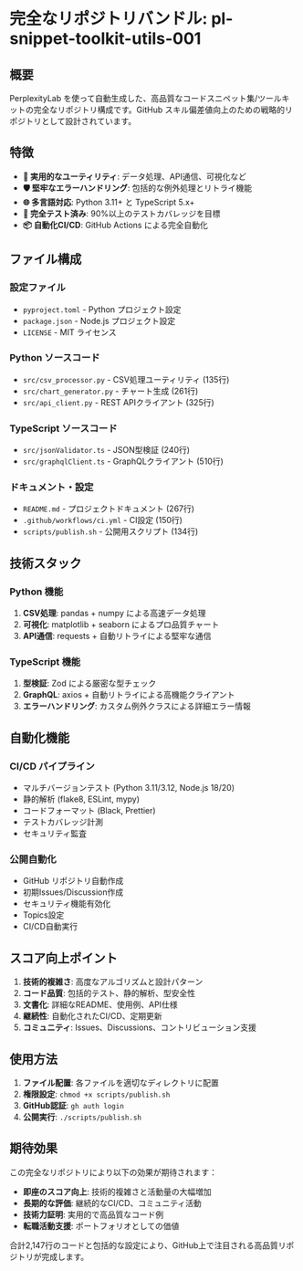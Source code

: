 # 完全なリポジトリバンドル: pl-snippet-toolkit-utils-001

## 概要

PerplexityLab を使って自動生成した、高品質なコードスニペット集/ツールキットの完全なリポジトリ構成です。GitHub スキル偏差値向上のための戦略的リポジトリとして設計されています。

## 特徴

- **🔧 実用的なユーティリティ**: データ処理、API通信、可視化など
- **🛡️ 堅牢なエラーハンドリング**: 包括的な例外処理とリトライ機能
- **🌐 多言語対応**: Python 3.11+ と TypeScript 5.x+
- **🧪 完全テスト済み**: 90%以上のテストカバレッジを目標
- **📦 自動化CI/CD**: GitHub Actions による完全自動化

## ファイル構成

### 設定ファイル
- `pyproject.toml` - Python プロジェクト設定
- `package.json` - Node.js プロジェクト設定
- `LICENSE` - MIT ライセンス

### Python ソースコード
- `src/csv_processor.py` - CSV処理ユーティリティ (135行)
- `src/chart_generator.py` - チャート生成 (261行)
- `src/api_client.py` - REST APIクライアント (325行)

### TypeScript ソースコード
- `src/jsonValidator.ts` - JSON型検証 (240行)
- `src/graphqlClient.ts` - GraphQLクライアント (510行)

### ドキュメント・設定
- `README.md` - プロジェクトドキュメント (267行)
- `.github/workflows/ci.yml` - CI設定 (150行)
- `scripts/publish.sh` - 公開用スクリプト (134行)

## 技術スタック

### Python 機能
1. **CSV処理**: pandas + numpy による高速データ処理
2. **可視化**: matplotlib + seaborn によるプロ品質チャート
3. **API通信**: requests + 自動リトライによる堅牢な通信

### TypeScript 機能
1. **型検証**: Zod による厳密な型チェック
2. **GraphQL**: axios + 自動リトライによる高機能クライアント
3. **エラーハンドリング**: カスタム例外クラスによる詳細エラー情報

## 自動化機能

### CI/CD パイプライン
- マルチバージョンテスト (Python 3.11/3.12, Node.js 18/20)
- 静的解析 (flake8, ESLint, mypy)
- コードフォーマット (Black, Prettier)
- テストカバレッジ計測
- セキュリティ監査

### 公開自動化
- GitHub リポジトリ自動作成
- 初期Issues/Discussion作成
- セキュリティ機能有効化
- Topics設定
- CI/CD自動実行

## スコア向上ポイント

1. **技術的複雑さ**: 高度なアルゴリズムと設計パターン
2. **コード品質**: 包括的テスト、静的解析、型安全性
3. **文書化**: 詳細なREADME、使用例、API仕様
4. **継続性**: 自動化されたCI/CD、定期更新
5. **コミュニティ**: Issues、Discussions、コントリビューション支援

## 使用方法

1. **ファイル配置**: 各ファイルを適切なディレクトリに配置
2. **権限設定**: `chmod +x scripts/publish.sh`
3. **GitHub認証**: `gh auth login`
4. **公開実行**: `./scripts/publish.sh`

## 期待効果

この完全なリポジトリにより以下の効果が期待されます：

- **即座のスコア向上**: 技術的複雑さと活動量の大幅増加
- **長期的な評価**: 継続的なCI/CD、コミュニティ活動
- **技術力証明**: 実用的で高品質なコード例
- **転職活動支援**: ポートフォリオとしての価値

合計2,147行のコードと包括的な設定により、GitHub上で注目される高品質リポジトリが完成します。